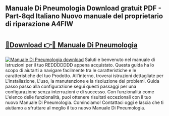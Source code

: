 ## Manuale Di Pneumologia Download gratuit PDF - Part-8qd Italiano Nuovo manuale del proprietario di riparazione A4FlW

# <h2><a href="http://dfdzmb.blite.top/?on=Manuale+Di+Pneumologia">🔗Download 👉🔴 Manuale Di Pneumologia</a></h2>

[![Manuale Di Pneumologia download](https://i.imgur.com/lujVjoI.png)](http://dfdzmb.blite.top/?on=Manuale+Di+Pneumologia)
Saluti e benvenuto nel manuale di Istruzioni per il tuo REDDDDDDD appena acquistato. Questa guida ha lo scopo di aiutarti a navigare facilmente tra le caratteristiche e le caratteristiche del tuo Prodotto. All'interno, troverai istruzioni dettagliate per L'installazione, L'uso, la manutenzione e la risoluzione dei problemi. Guida passo passo alla configurazione segui questi passaggi per una configurazione senza interruzioni e di successo. Con funzionalità come L'elenco delle funzionalità, puoi ottenere risultati eccezionali con il tuo nuovo Manuale Di Pneumologia. Cominciamo! Contattaci oggi e lascia che ti aiutiamo a sfruttare al meglio il tuo nuovo Manuale Di Pneumologia.

